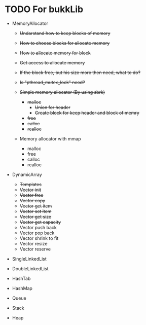 # TODO For bukkLib

- MemoryAllocator

  - ~~Undarstand how to keep blocks of memory~~
  - ~~How to choose blocks for allocate memory~~
  - ~~How to allocate memory for block~~
  - ~~Get access to allocate memory~~
  - ~~If the block free, but his size more then need, what to do?~~
  - ~~Is "pthread_mutex_lock" need?~~
  
  - ~~Simple memory allocator (By using sbrk)~~
    - ~~malloc~~
      - ~~Union for header~~
      - ~~Create block for keep header and block of memry~~
    - ~~free~~
    - ~~calloc~~
    - ~~realloc~~

  - Memory allocator with mmap
    - malloc
    - free
    - calloc
    - realloc

- DynamicArray
  - ~~Templates~~
  - ~~Vector init~~
  - ~~Vector free~~
  - ~~Vector copy~~
  - ~~Vector get item~~
  - ~~Vector set item~~
  - ~~Vector get size~~
  - ~~Vector get capacity~~
  - Vector push back
  - Vector pop back
  - Vector shrink to fit
  - Vector resize
  - Vector reserve

- SingleLinkedList
- DoubleLinkedList
- HashTab
- HashMap
- Queue
- Stack
- Heap
